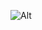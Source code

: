 ![Alt](https://repobeats.axiom.co/api/embed/350170b740014311951346a2bcb706a37a09a5fc.svg "Repobeats analytics image")